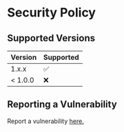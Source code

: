 # Security Policy

## Supported Versions

| Version | Supported          |
| ------- | ------------------ |
| 1.x.x   | :white_check_mark: |
| < 1.0.0 | :x:                |

## Reporting a Vulnerability

Report a vulnerability [here.]([https://github.com/Gameking1happy-Development/GK1H-Vanilla-Plus/security](https://github.com/Gameking1happy-Development/GK1H-Vanilla-Plus/security/advisories/new))

